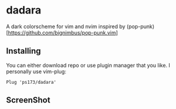 # dadara 
A dark colorscheme for vim and nvim inspired by (pop-punk)[https://github.com/bignimbus/pop-punk.vim]

## Installing 
You can either download repo or use plugin manager that you like. I personally use vim-plug:

    Plug 'ps173/dadara'
  
## ScreenShot

